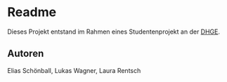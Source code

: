 # Readme
Dieses Projekt entstand im Rahmen eines Studentenprojekt an der [DHGE](https://dhge.de/).

## Autoren
Elias Schönball, Lukas Wagner, Laura Rentsch
